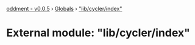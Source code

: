 [oddment - v0.0.5](../README.md) › [Globals](../globals.md) › ["lib/cycler/index"](_lib_cycler_index_.md)

# External module: "lib/cycler/index"


